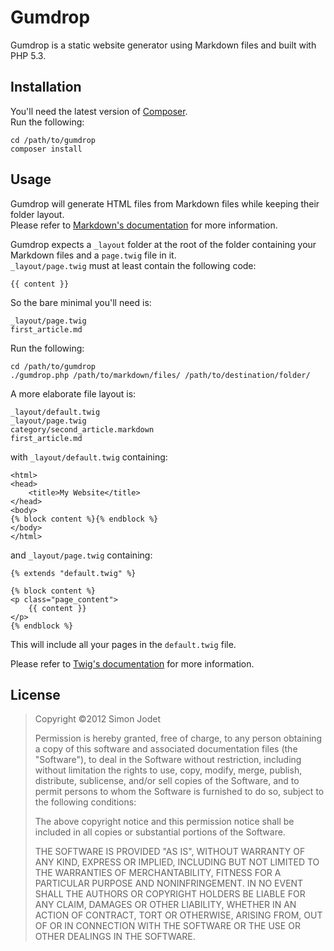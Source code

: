 # Gumdrop

Gumdrop is a static website generator using Markdown files and built with PHP 5.3.

## Installation

You'll need the latest version of [Composer](http://getcomposer.org/ "Composer").  
Run the following:

    cd /path/to/gumdrop
    composer install

## Usage
Gumdrop will generate HTML files from Markdown files while keeping their folder layout.  
Please refer to [Markdown's documentation](http://daringfireball.net/projects/markdown/syntax "Daring Fireball: Markdown Syntax Documentation") for more information.

Gumdrop expects a ``_layout`` folder at the root of the folder containing your Markdown files and a `page.twig` file in it.  
`_layout/page.twig` must at least contain the following code:

    {{ content }}

So the bare minimal you'll need is:

    _layout/page.twig
    first_article.md

Run the following:

    cd /path/to/gumdrop
    ./gumdrop.php /path/to/markdown/files/ /path/to/destination/folder/

A more elaborate file layout is:

    _layout/default.twig
    _layout/page.twig
    category/second_article.markdown
    first_article.md

with `_layout/default.twig` containing:

    <html>
    <head>
        <title>My Website</title>
    </head>
    <body>
    {% block content %}{% endblock %}
    </body>
    </html>

and  `_layout/page.twig` containing:

    {% extends "default.twig" %}
    
    {% block content %}
    <p class="page_content">
        {{ content }}
    </p>
    {% endblock %}

This will include all your pages in the `default.twig` file.

Please refer to [Twig's documentation](http://twig.sensiolabs.org/doc/templates.html "Twig's documentation") for more information.

## License

> Copyright &copy;2012 Simon Jodet
>  
> Permission is hereby granted, free of charge, to any person obtaining a copy of
> this software and associated documentation files (the "Software"), to deal in
> the Software without restriction, including without limitation the rights to
> use, copy, modify, merge, publish, distribute, sublicense, and/or sell copies
> of the Software, and to permit persons to whom the Software is furnished to do
> so, subject to the following conditions:
> 
> The above copyright notice and this permission notice shall be included in all
> copies or substantial portions of the Software.
> 
> THE SOFTWARE IS PROVIDED "AS IS", WITHOUT WARRANTY OF ANY KIND, EXPRESS OR
> IMPLIED, INCLUDING BUT NOT LIMITED TO THE WARRANTIES OF MERCHANTABILITY,
> FITNESS FOR A PARTICULAR PURPOSE AND NONINFRINGEMENT. IN NO EVENT SHALL THE
> AUTHORS OR COPYRIGHT HOLDERS BE LIABLE FOR ANY CLAIM, DAMAGES OR OTHER
> LIABILITY, WHETHER IN AN ACTION OF CONTRACT, TORT OR OTHERWISE, ARISING FROM,
> OUT OF OR IN CONNECTION WITH THE SOFTWARE OR THE USE OR OTHER DEALINGS IN THE
> SOFTWARE.